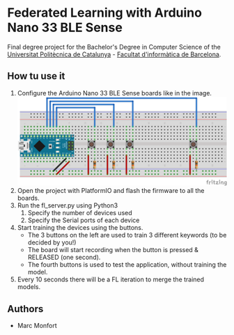 # Federated Learning with Arduino Nano 33 BLE Sense

Final degree project for the Bachelor's Degree in Computer Science of the [Universitat Politècnica de Catalunya](https://www.upc.edu/ca) - [Facultat d'informàtica de Barcelona](https://www.fib.upc.edu/).


## How tu use it
1. Configure the Arduino Nano 33 BLE Sense boards like in the image. ![board setup](images/arduino_sketch.png)
2. Open the project with PlatformIO and flash the firmware to all the boards.
3. Run the fl_server.py using Python3
    1. Specify the number of devices used
    2. Specify the Serial ports of each device
4. Start training the devices using the buttons.
    * The 3 buttons on the left are used to train 3 different keywords (to be decided by you!)
    * The board will start recording when the button is pressed & RELEASED (one second).
    * The fourth buttons is used to test the application, without training the model.
5. Every 10 seconds there will be a FL iteration to merge the trained models.

## Authors
- Marc Monfort
